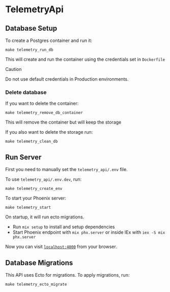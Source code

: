 # TelemetryApi

## Database Setup

To create a Postgres container and run it:

```shell
make telemetry_run_db
```

This will create and run the container using the credentials set in `Dockerfile`

> [!CAUTION]
> Do not use default credentials in Production environments.

### Delete database

If you want to delete the container:

```shell
make telemetry_remove_db_container
```

This will remove the container but will keep the storage

If you also want to delete the storage run:

```shell
make telemetry_clean_db
```

## Run Server

First you need to manually set the `telemetry_api/.env` file.

To use `telemetry_api/.env.dev`, run:

```shell
make telemetry_create_env
```

To start your Phoenix server:

```shell
make telemetry_start
```

On startup, it will run ecto migrations.

  * Run `mix setup` to install and setup dependencies
  * Start Phoenix endpoint with `mix phx.server` or inside IEx with `iex -S mix phx.server`

Now you can visit [`localhost:4000`](http://localhost:4000) from your browser.

## Database Migrations

This API uses Ecto for migrations. To apply migrations, run:

```shell
make telemetry_ecto_migrate
```


